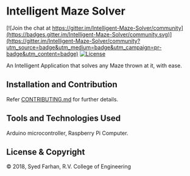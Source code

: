 # Intelligent Maze Solver

[![Join the chat at https://gitter.im/Intelligent-Maze-Solver/community](https://badges.gitter.im/Intelligent-Maze-Solver/community.svg)](https://gitter.im/Intelligent-Maze-Solver/community?utm_source=badge&utm_medium=badge&utm_campaign=pr-badge&utm_content=badge)
[![License](https://img.shields.io/badge/License-BSD%203--Clause-blue.svg)](https://opensource.org/licenses/BSD-3-Clause)

An Intelligent Application that solves any Maze thrown at it, with ease.

## Installation and Contribution ##
Refer [CONTRIBUTING.md](https://github.com/world-of-open-source/Intelligent-Maze-Solver/blob/master/CONTRIBUTING.md) for further details.

## Tools and Technologies Used ##

Arduino microcontroller, Raspberry Pi Computer.

## License & Copyright

© 2018, Syed Farhan, R.V. College of Engineering



